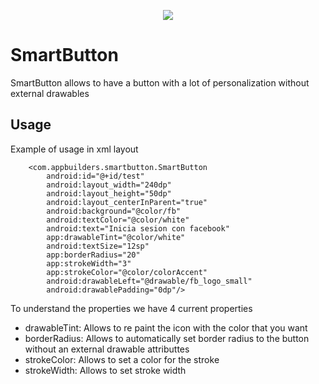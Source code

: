<p align="center">
  <img src="https://github.com/nalancer08/ABAIS/blob/master/logo.png">
</p>

# SmartButton
SmartButton allows to have a button with a lot of personalization without external drawables

## Usage
Example of usage in xml layout
```
    <com.appbuilders.smartbutton.SmartButton
        android:id="@+id/test"
        android:layout_width="240dp"
        android:layout_height="50dp"
        android:layout_centerInParent="true"
        android:background="@color/fb"
        android:textColor="@color/white"
        android:text="Inicia sesion con facebook"
        app:drawableTint="@color/white"
        android:textSize="12sp"
        app:borderRadius="20"
        app:strokeWidth="3"
        app:strokeColor="@color/colorAccent"
        android:drawableLeft="@drawable/fb_logo_small"
        android:drawablePadding="0dp"/>
```

To understand the properties we have 4 current properties

- drawableTint: Allows to re paint the icon with the color that you want
- borderRadius: Allows to automatically set border radius to the button without an external drawable attributtes
- strokeColor: Allows to set a color for the stroke
- strokeWidth: Allows to set stroke width

